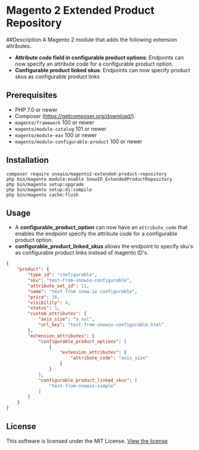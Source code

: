 # Magento 2 Extended Product Repository
##Description
A Magento 2 module that adds the following extension attributes.
* **Attribute code field in configurable product options**: 
Endpoints can now specify an attribute code for a configurable product option.
* **Configurable product linked skus**:
Endpoints can now specify product skus as configurable product links

## Prerequisites
* PHP 7.0 or newer
* Composer  (https://getcomposer.org/download/).
* `magento/framework` 100 or newer
* `magento/module-catalog` 101 or newer
* `magento/module-eav` 100 or newer
* `magento/module-configurable-product` 100 or newer


## Installation
```
composer require snowio/magento2-extended-product-repository
php bin/magento module:enable SnowIO_ExtendedProductRepository
php bin/magento setup:upgrade
php bin/magento setup:di:compile
php bin/magento cache:flush
```

## Usage
* A **configurable_product_option** can now have an `attribute_code` that enables the endpoint specify the attribute code for a configurable product option.
* **configurable_product_linked_skus** allows the endpoint to specify sku's as configurable product links instead of magento ID's.
```json
{
    "product": {
        "type_id": "configurable",
        "sku": "test-from-snowio-configurable",
        "attribute_set_id": 11,
        "name": "test from snow.io configurable",
        "price": 10,
        "visibility": 4,
        "status": 1,
        "custom_attributes": {
            "axis_size": "s_xxl",
            "url_key": "test-from-snowio-configurable.html"
        },
        "extension_attributes": {
            "configurable_product_options": [
                {
                    "extension_attributes": {
                        "attribute_code": "axis_size"
                    }
                }
            ],
            "configurable_product_linked_skus": [
                "test-from-snowio-simple"
            ]
        }
    }
}
```
## License
This software is licensed under the MIT License. [View the license](LICENSE)